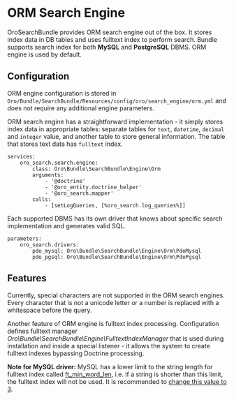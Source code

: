 <a id="orm-search-engine"></a>

# ORM Search Engine

OroSearchBundle provides ORM search engine out of the box. It stores
index data in DB tables and uses fulltext index to perform search.
Bundle supports search index for both **MySQL** and **PostgreSQL** DBMS.
ORM engine is used by default.

## Configuration

ORM engine configuration is stored in
`Oro/Bundle/SearchBundle/Resources/config/oro/search_engine/orm.yml`
and does not require any additional engine parameters.

ORM search engine has a straightforward implementation - it simply
stores index data in appropriate tables: separate tables for `text`,
`datetime`, `decimal` and `integer` value, and another table
to store general information. The table that stores text data has
`fulltext` index.

```none
services:
    oro_search.search.engine:
        class: Oro\Bundle\SearchBundle\Engine\Orm
        arguments:
            - '@doctrine'
            - '@oro_entity.doctrine_helper'
            - '@oro_search.mapper'
        calls:
            - [setLogQueries, [%oro_search.log_queries%]]
```

Each supported DBMS has its own driver that knows about specific search
implementation and generates valid SQL.

```none
parameters:
    oro_search.drivers:
        pdo_mysql: Oro\Bundle\SearchBundle\Engine\Orm\PdoMysql
        pdo_pgsql: Oro\Bundle\SearchBundle\Engine\Orm\PdoPgsql
```

## Features

Currently, special characters are not supported in the ORM search
engines. Every character that is not a unicode letter or a number is
replaced with a whitespace before the query.

Another feature of ORM engine is fulltext index processing.
Configuration defines fulltext manager
*Oro\\Bundle\\SearchBundle\\Engine\\FulltextIndexManager*
that is used during installation and inside a special listener - it allows the
system to create fulltext indexes bypassing Doctrine processing.

**Note for MySQL driver:** MySQL has a lower limit to the string length
for fulltext index called <a href="http://dev.mysql.com/doc/refman/5.1/en/server-system-variables.html#sysvar_ft_min_word_len" target="_blank">ft_min_word_len</a>, i.e. if a string is
shorter than this limit, the fulltext index will not be used. It is
recommended to <a href="http://dev.mysql.com/doc/refman/5.1/en/fulltext-fine-tuning.html" target="_blank">change this value to 3</a>.

<!-- Frontend -->
